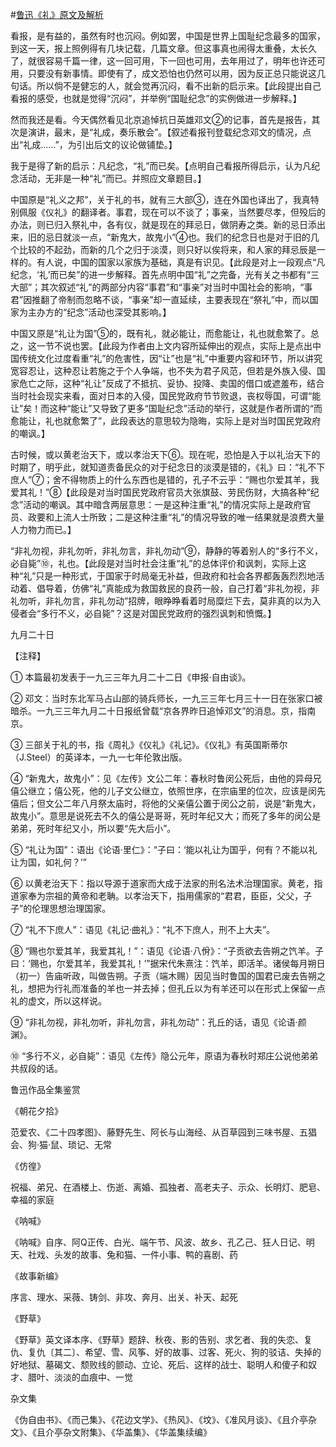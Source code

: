 #[鲁迅《礼》原文及解析](https://www.vrrw.net/wx/8229.html)

看报，是有益的，虽然有时也沉闷。例如罢，中国是世界上国耻纪念最多的国家，到这一天，报上照例得有几块记载，几篇文章。但这事真也闹得太重叠，太长久了，就很容易千篇一律，这一回可用，下一回也可用，去年用过了，明年也许还可用，只要没有新事情。即使有了，成文恐怕也仍然可以用，因为反正总只能说这几句话。所以倘不是健忘的人，就会觉再沉闷，看不出新的启示来。【此段提出自己看报的感受，也就是觉得“沉闷”，并举例“国耻纪念”的实例做进一步解释。】

然而我还是看。今天偶然看见北京追悼抗日英雄邓文②的记事，首先是报告，其次是演讲，最末，是“礼成，奏乐散会”。【叙述看报刊登载纪念邓文的情况，点出“礼成……”，为引出后文的议论做铺垫。】



我于是得了新的启示：凡纪念，“礼”而已矣。【点明自己看报所得启示，认为凡纪念活动，无非是一种“礼”而已。并照应文章题目。】

中国原是“礼义之邦”，关于礼的书，就有三大部③，连在外国也译出了，我真特别佩服《仪礼》的翻译者。事君，现在可以不谈了；事亲，当然要尽孝，但殁后的办法，则已归入祭礼中，各有仪，就是现在的拜忌日，做阴寿之类。新的忌日添出来，旧的忌日就淡一点，“新鬼大，故鬼小”④也。我们的纪念日也是对于旧的几个比较的不起劲，而新的几个之归于淡漠，则只好以俟将来，和人家的拜忌辰是一样的。有人说，中国的国家以家族为基础，真是有识见。【此段是对上一段观点“凡纪念，‘礼’而已矣”的进一步解释。首先点明中国“礼”之完备，光有关之书都有“三大部”；其次叙述“礼”的两部分内容“事君”和“事亲”对当时中国社会的影响，“事君”因推翻了帝制而忽略不谈，“事亲”却一直延续，主要表现在“祭礼”中，而以国家为主办方的“纪念”活动也深受其影响。】

中国又原是“礼让为国”⑤的，既有礼，就必能让，而愈能让，礼也就愈繁了。总之，这一节不说也罢。【此段为作者由上文内容所延伸出的观点，实际上是点出中国传统文化过度看重“礼”的危害性，因“让”也是“礼”中重要内容和环节，所以讲究宽容忍让，这种忍让若施之于个人争端，也不失为君子风范，但若是外族入侵、国家危亡之际，这种“礼让”反成了不抵抗、妥协、投降、卖国的借口或遮羞布，结合当时社会现实来看，面对日本的入侵，国民党政府节节败退，丧权辱国，可谓“能让”矣！而这种“能让”又导致了更多“国耻纪念”活动的举行，这就是作者所谓的“而愈能让，礼也就愈繁了”，此段表达的意思较为隐晦，实际上是对当时国民党政府的嘲讽。】

古时候，或以黄老治天下，或以孝治天下⑥。现在呢，恐怕是入于以礼治天下的时期了，明乎此，就知道责备民众的对于纪念日的淡漠是错的，《礼》曰：“礼不下庶人”⑦；舍不得物质上的什么东西也是错的，孔子不云乎：“赐也尔爱其羊，我爱其礼！”⑧【此段是对当时国民党政府官员大张旗鼓、劳民伤财，大搞各种“纪念”活动的嘲讽。其中暗含两层意思：一是这种注重“礼”的情况实际上是政府官员、政要和上流人士所致；二是这种注重“礼”的情况导致的唯一结果就是浪费大量人力物力而已。】

“非礼勿视，非礼勿听，非礼勿言，非礼勿动”⑨，静静的等着别人的“多行不义，必自毙”⑩，礼也。【此段是对当时社会注重“礼”的总体评价和讽刺，实际上这种“礼”只是一种形式，于国家于时局毫无补益，但政府和社会各界都轰轰烈烈地活动着、倡导着，仿佛“礼”真能成为救国救民的良药一般，自己打着“非礼勿视，非礼勿听，非礼勿言，非礼勿动”招牌，眼睁睁看着时局糜烂下去，莫非真的以为入侵者会“多行不义，必自毙”？这是对国民党政府的强烈讽刺和愤慨。】

九月二十日





【注释】

① 本篇最初发表于一九三三年九月二十二日《申报·自由谈》。

② 邓文：当时东北军马占山部的骑兵师长，一九三三年七月三十一日在张家口被暗杀。一九三三年九月二十日报纸曾载“京各界昨日追悼邓文”的消息。京，指南京。

③ 三部关于礼的书，指《周礼》《仪礼》《礼记》。《仪礼》有英国斯蒂尔（J.Steel）的英译本，一九一七年伦敦出版。

④ “新鬼大，故鬼小”：见《左传》文公二年：春秋时鲁闵公死后，由他的异母兄僖公继立；僖公死，他的儿子文公继立，依照世序，在宗庙里的位次，应该是闵先僖后；但文公二年八月祭太庙时，将他的父亲僖公置于闵公之前，说是“新鬼大，故鬼小”。意思是说死去不久的僖公是哥哥，死时年纪又大；而死了多年的闵公是弟弟，死时年纪又小，所以要“先大后小”。

⑤ “礼让为国”：语出《论语·里仁》：“子曰：‘能以礼让为国乎，何有？不能以礼让为国，如礼何？’”

⑥ 以黄老治天下：指以导源于道家而大成于法家的刑名法术治理国家。黄老，指道家奉为宗祖的黄帝和老聃。以孝治天下，指用儒家的“君君，臣臣，父父，子子”的伦理思想治理国家。

⑦ “礼不下庶人”：语见《礼记·曲礼》：“礼不下庶人，刑不上大夫”。

⑧ “赐也尔爱其羊，我爱其礼！”：语见《论语·八佾》：“子贡欲去告朔之饩羊。子曰：‘赐也，尔爱其羊，我爱其礼！’”据宋代朱熹注：饩羊，即活羊。诸侯每月朔日（初一）告庙听政，叫做告朔。子贡（端木赐）因见当时鲁国的国君已废去告朔之礼，想把为行礼而准备的羊也一并去掉；但孔丘以为有羊还可以在形式上保留一点礼的虚文，所以这样说。

⑨ “非礼勿视，非礼勿听，非礼勿言，非礼勿动”：孔丘的话，语见《论语·颜渊》。



⑩ “多行不义，必自毙”：语见《左传》隐公元年，原语为春秋时郑庄公说他弟弟共叔段的话。

鲁迅作品全集鉴赏

《朝花夕拾》

范爱农、《二十四孝图》、藤野先生、阿长与山海经、从百草园到三味书屋、五猖会、狗·猫·鼠、琐记、无常

《仿徨》

祝福、弟兄、在酒楼上、伤逝、离婚、孤独者、高老夫子、示众、长明灯、肥皂、幸福的家庭

《呐喊》

《呐喊》自序、阿Q正传、白光、端午节、风波、故乡、孔乙己、狂人日记、明天、社戏、头发的故事、兔和猫、一件小事、鸭的喜剧、药

《故事新编》

序言、理水、采薇、铸剑、非攻、奔月、出关、补天、起死

《野草》

《野草》英文译本序、《野草》题辞、秋夜、影的告别、求乞者、我的失恋、复仇、复仇〔其二〕、希望、雪、风筝、好的故事、过客、死火、狗的驳诘、失掉的好地狱、墓碣文、颓败线的颤动、立论、死后、这样的战士、聪明人和傻子和奴才、腊叶、淡淡的血痕中、一觉

杂文集

《伪自由书》、《而己集》、《花边文学》、《热风》、《坟》、《准风月谈》、《且介亭杂文》、《且介亭杂文附集》、《华盖集》、《华盖集续编》

